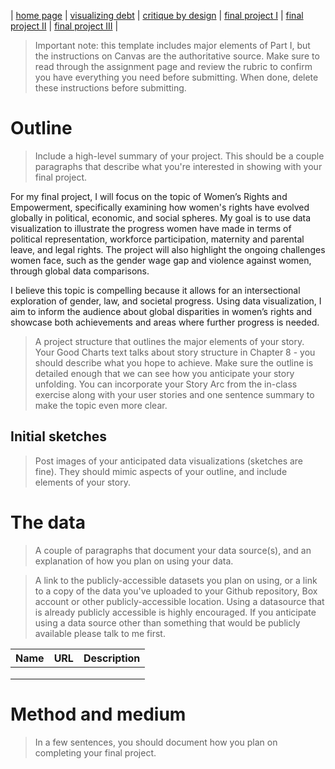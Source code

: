 | [home page](https://cmustudent.github.io/tswd-portfolio-templates/) | [visualizing debt](visualizing-government-debt) | [critique by design](critique-by-design) | [final project I](final-project-part-one) | [final project II](final-project-part-two) | [final project III](final-project-part-three) |


> Important note: this template includes major elements of Part I, but the instructions on Canvas are the authoritative source.  Make sure to read through the assignment page and review the rubric to confirm you have everything you need before submitting.  When done, delete these instructions before submitting.

# Outline
> Include a high-level summary of your project.  This should be a couple paragraphs that describe what you're interested in showing with your final project. 
 
For my final project, I will focus on the topic of Women’s Rights and Empowerment, specifically examining how women's rights have evolved globally in political, economic, and social spheres. My goal is to use data visualization to illustrate the progress women have made in terms of political representation, workforce participation, maternity and parental leave, and legal rights. The project will also highlight the ongoing challenges women face, such as the gender wage gap and violence against women, through global data comparisons.

I believe this topic is compelling because it allows for an intersectional exploration of gender, law, and societal progress. Using data visualization, I aim to inform the audience about global disparities in women’s rights and showcase both achievements and areas where further progress is needed.

> A project structure that outlines the major elements of your story.  Your Good Charts text talks about story structure in Chapter 8 - you should describe what you hope to achieve.  Make sure the outline is detailed enough that we can see how you anticipate your story unfolding.  You can incorporate your Story Arc from the in-class exercise along with your user stories and one sentence summary to make the topic even more clear. 



## Initial sketches
> Post images of your anticipated data visualizations (sketches are fine). They should mimic aspects of your outline, and include elements of your story.  



# The data
> A couple of paragraphs that document your data source(s), and an explanation of how you plan on using your data. 


> A link to the publicly-accessible datasets you plan on using, or a link to a copy of the data you've uploaded to your Github repository, Box account or other publicly-accessible location. Using a datasource that is already publicly accessible is highly encouraged.  If you anticipate using a data source other than something that would be publicly available please talk to me first. 

| Name | URL | Description |
|------|-----|-------------|
|      |     |             |
|      |     |             |
|      |     |             |

# Method and medium
> In a few sentences, you should document how you plan on completing your final project. 


